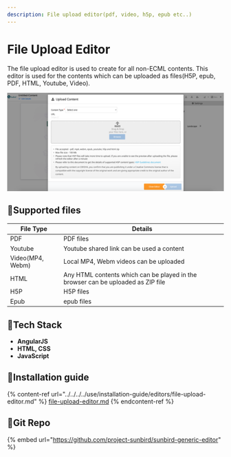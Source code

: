 ```yaml
---
description: File upload editor(pdf, video, h5p, epub etc..)
---
```


# File Upload Editor

The file upload editor is used to create for all non-ECML contents. This editor is used for the contents which can be uploaded as files(H5P, epub, PDF, HTML, Youtube, Video).

![](<../../../../.gitbook/assets/image (3).png>)

## :stars:Supported files

| File Type        | Details                                                                          |
| ---------------- | -------------------------------------------------------------------------------- |
| PDF              | PDF files                                                                        |
| Youtube          | Youtube shared link can be used a content                                        |
| Video(MP4, Webm) | Local MP4, Webm videos can be uploaded                                           |
| HTML             | Any HTML contents which can be played in the browser can be uploaded as ZIP file |
| H5P              | H5P files                                                                        |
| Epub             | epub files                                                                       |

## :stars:Tech Stack

* **AngularJS**
* **HTML, CSS**
* **JavaScript**

## :stars:Installation guide

{% content-ref url="../../../../use/installation-guide/editors/file-upload-editor.md" %}
[file-upload-editor.md](../../../../use/installation-guide/editors/file-upload-editor.md)
{% endcontent-ref %}

## :stars:Git Repo

{% embed url="https://github.com/project-sunbird/sunbird-generic-editor" %}
